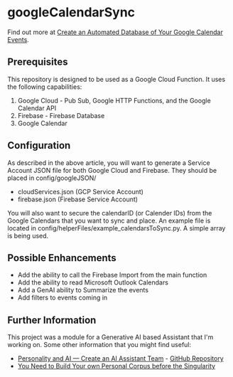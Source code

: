 # googleCalendarSync
 
 Find out more at [Create an Automated Database of Your Google Calendar Events](https://medium.com/technology-hits/create-an-automated-database-of-your-google-calendar-events-e3edb75e681e).

## Prerequisites
 This repository is designed to be used as a Google Cloud Function.  It uses the following capabilities:
 1. Google Cloud - Pub Sub, Google HTTP Functions, and the Google Calendar API
 2. Firebase - Firebase Database
 3. Google Calendar

## Configuration
 As described in the above article, you will want to generate a Service Account JSON file for both Google Cloud and Firebase.  They should be placed in config/googleJSON/
 * cloudServices.json (GCP Service Account)
 * firebase.json (Firebase Service Account)

 You will also want to secure the calendarID (or Calender IDs) from the Google Calendars that you want to sync and place.  An example file is located in config/helperFiles/example_calendarsToSync.py.  A simple array is being used.

## Possible Enhancements
 * Add the ability to call the Firebase Import from the main function
 * Add the ability to read Microsoft Outlook Calendars
 * Add a GenAI ability to Summarize the events
 * Add filters to events coming in

## Further Information
 This project was a module for a Generative AI based Assistant that I'm working on.  Some other information that you might find useful:
 * [Personality and AI — Create an AI Assistant Team](https://medium.com/datadriveninvestor/personality-and-ai-create-an-ai-assistant-team-0faf01f82a44) - [GitHub Repository](https://github.com/AndrewCrider/Generate-Jarvis)
 * [You Need to Build Your own Personal Corpus before the Singularity](https://medium.com/@andrewcrider/you-need-to-build-your-own-personal-corpus-before-the-singularity-bf13c8c10925)
